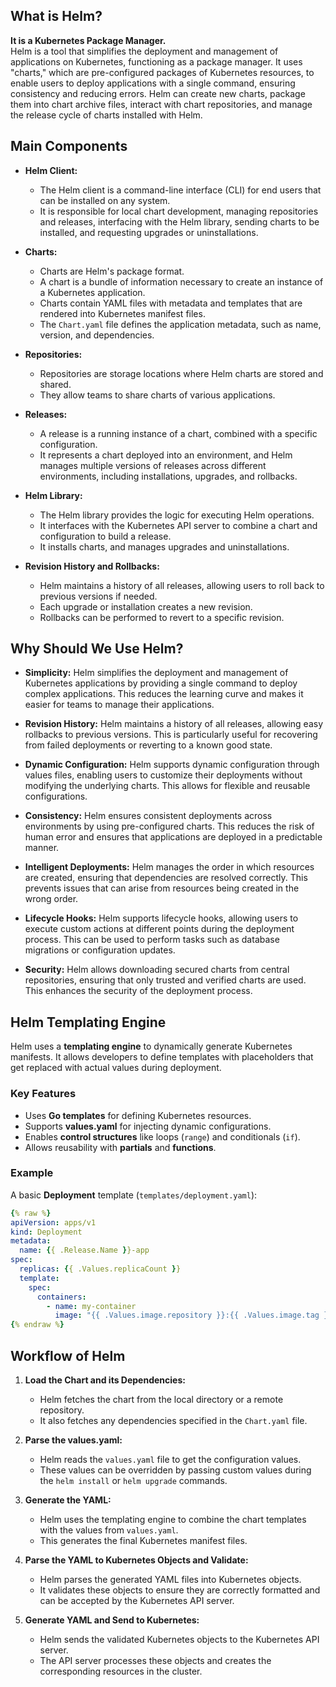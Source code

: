 ## What is Helm?

**It is a Kubernetes Package Manager.** <br>
Helm is a tool that simplifies the deployment and management of applications on Kubernetes, functioning as a package manager. It uses "charts," which are pre-configured packages of Kubernetes resources, to enable users to deploy applications with a single command, ensuring consistency and reducing errors. Helm can create new charts, package them into chart archive files, interact with chart repositories, and manage the release cycle of charts installed with Helm.

## Main Components

- **Helm Client:**
    * The Helm client is a command-line interface (CLI) for end users that can be installed on any system.
    * It is responsible for local chart development, managing repositories and releases, interfacing with the Helm library, sending charts to be installed, and requesting upgrades or uninstallations.

- **Charts:**
    * Charts are Helm's package format.
    * A chart is a bundle of information necessary to create an instance of a Kubernetes application.
    * Charts contain YAML files with metadata and templates that are rendered into Kubernetes manifest files.
    * The `Chart.yaml` file defines the application metadata, such as name, version, and dependencies.

- **Repositories:**
    * Repositories are storage locations where Helm charts are stored and shared.
    * They allow teams to share charts of various applications.

- **Releases:**
    * A release is a running instance of a chart, combined with a specific configuration.
    * It represents a chart deployed into an environment, and Helm manages multiple versions of releases across different environments, including installations, upgrades, and rollbacks.

- **Helm Library:**
    * The Helm library provides the logic for executing Helm operations.
    * It interfaces with the Kubernetes API server to combine a chart and configuration to build a release.
    * It installs charts, and manages upgrades and uninstallations.

- **Revision History and Rollbacks:**
    * Helm maintains a history of all releases, allowing users to roll back to previous versions if needed.
    * Each upgrade or installation creates a new revision.
    * Rollbacks can be performed to revert to a specific revision.

## Why Should We Use Helm?

- **Simplicity:** Helm simplifies the deployment and management of Kubernetes applications by providing a single command to deploy complex applications. This reduces the learning curve and makes it easier for teams to manage their applications.

- **Revision History:** Helm maintains a history of all releases, allowing easy rollbacks to previous versions. This is particularly useful for recovering from failed deployments or reverting to a known good state.

- **Dynamic Configuration:** Helm supports dynamic configuration through values files, enabling users to customize their deployments without modifying the underlying charts. This allows for flexible and reusable configurations.

- **Consistency:** Helm ensures consistent deployments across environments by using pre-configured charts. This reduces the risk of human error and ensures that applications are deployed in a predictable manner.

- **Intelligent Deployments:** Helm manages the order in which resources are created, ensuring that dependencies are resolved correctly. This prevents issues that can arise from resources being created in the wrong order.

- **Lifecycle Hooks:** Helm supports lifecycle hooks, allowing users to execute custom actions at different points during the deployment process. This can be used to perform tasks such as database migrations or configuration updates.

- **Security:** Helm allows downloading secured charts from central repositories, ensuring that only trusted and verified charts are used. This enhances the security of the deployment process.

## Helm Templating Engine

Helm uses a **templating engine** to dynamically generate Kubernetes manifests. It allows developers to define templates with placeholders that get replaced with actual values during deployment.

### Key Features

- Uses **Go templates** for defining Kubernetes resources.
- Supports **values.yaml** for injecting dynamic configurations.
- Enables **control structures** like loops (`range`) and conditionals (`if`).
- Allows reusability with **partials** and **functions**.

### Example

A basic **Deployment** template (`templates/deployment.yaml`):

```yaml
{% raw %}
apiVersion: apps/v1
kind: Deployment
metadata:
  name: {{ .Release.Name }}-app
spec:
  replicas: {{ .Values.replicaCount }}
  template:
    spec:
      containers:
        - name: my-container
          image: "{{ .Values.image.repository }}:{{ .Values.image.tag }}"
{% endraw %}
```

## Workflow of Helm

1. **Load the Chart and its Dependencies:**
    * Helm fetches the chart from the local directory or a remote repository.
    * It also fetches any dependencies specified in the `Chart.yaml` file.

2. **Parse the values.yaml:**
    * Helm reads the `values.yaml` file to get the configuration values.
    * These values can be overridden by passing custom values during the `helm install` or `helm upgrade` commands.

3. **Generate the YAML:**
    * Helm uses the templating engine to combine the chart templates with the values from `values.yaml`.
    * This generates the final Kubernetes manifest files.

4. **Parse the YAML to Kubernetes Objects and Validate:**
    * Helm parses the generated YAML files into Kubernetes objects.
    * It validates these objects to ensure they are correctly formatted and can be accepted by the Kubernetes API server.

5. **Generate YAML and Send to Kubernetes:**
    * Helm sends the validated Kubernetes objects to the Kubernetes API server.
    * The API server processes these objects and creates the corresponding resources in the cluster.